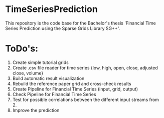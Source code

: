 # TimeSeriesPrediction
This repository is the code base for the Bachelor's thesis 'Financial Time Series Prediction using the Sparse Grids Library SG++'.

# ToDo's:
1. Create simple tutorial grids
2. Create .csv file reader for time series {low, high, open, close, adjusted close, volume}
3. Build automatic result visualization
4. Rebuild the reference paper grid and cross-check results
5. Create Pipeline for Financial Time Series (input, grid, output)
6. Check Pipeline for Financial Time Series
7. Test for possible correlations between the different input streams from 2.
8. Improve the prediction